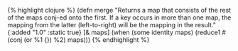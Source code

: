 {% highlight clojure %}
(defn merge
  "Returns a map that consists of the rest of the maps conj-ed onto
  the first.  If a key occurs in more than one map, the mapping from
  the latter (left-to-right) will be the mapping in the result."
  {:added "1.0"
   :static true}
  [& maps]
  (when (some identity maps)
    (reduce1 #(conj (or %1 {}) %2) maps)))
{% endhighlight %}
